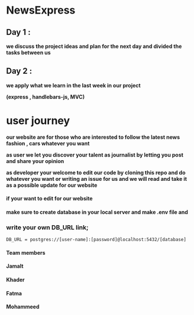 # NewsExpress

## Day 1 :

__we discuss the project ideas 
and plan for the next day and divided the tasks between us__

## Day 2 :
__we apply what we learn in the last week in our project__

 __(express , handlebars-js, MVC)__


# user journey

__our website are for those who are interested to follow the latest news fashion , cars whatever you want__


__as user we let you discover your talent as journalist by letting you
post and share your opinion__



__as developer your welcome to edit our code 
by cloning this repo and do whatever you want 
or writing an issue for us and we will read and 
take it as a possible update for our website__


#### if your want to edit for our website 
#### make sure to create database in your local server and make .env file and 

### write your own DB_URL link;
```
DB_URL = postgres://[user-name]:[password]@localhost:5432/[database]
```
#### Team members
#### Jamalt
#### Khader
#### Fatma
#### Mohammeed